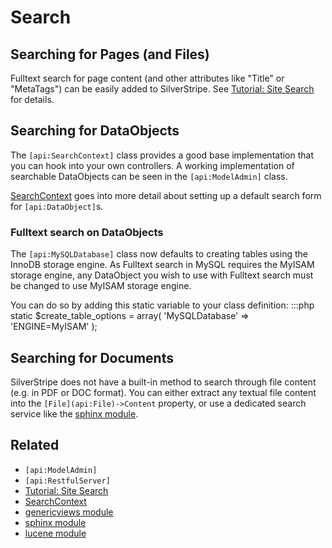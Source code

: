 # Search

## Searching for Pages (and Files)

Fulltext search for page content (and other attributes like "Title" or "MetaTags") can be easily added to SilverStripe.
See [Tutorial: Site Search](/tutorials/4-site-search) for details.

## Searching for DataObjects

The `[api:SearchContext]` class provides a good base implementation that you can hook into your own controllers. 
A working implementation of searchable DataObjects can be seen in the `[api:ModelAdmin]` class.

[SearchContext](/reference/searchcontext) goes into more detail about setting up a default search form for `[api:DataObject]`s.

### Fulltext search on DataObjects

The `[api:MySQLDatabase]` class now defaults to creating tables using the InnoDB storage engine. As Fulltext search in MySQL
requires the MyISAM storage engine, any DataObject you wish to use with Fulltext search must be changed to use MyISAM storage
engine.

You can do so by adding this static variable to your class definition:
	:::php
	static $create_table_options = array(
		'MySQLDatabase' => 'ENGINE=MyISAM'
	);

## Searching for Documents

SilverStripe does not have a built-in method to search through file content (e.g. in PDF or DOC format).
You can either extract any textual file content into the `[File](api:File)->Content` property, or use a
dedicated search service like the [sphinx module](http://silverstripe.org/sphinx-module).

## Related

*  `[api:ModelAdmin]`
*  `[api:RestfulServer]`
*  [Tutorial: Site Search](/tutorials/4-site-search)
*  [SearchContext](/reference/searchcontext)
*  [genericviews module](http://silverstripe.org/generic-views-module)
*  [sphinx module](http://silverstripe.org/sphinx-module)
*  [lucene module](http://silverstripe.org/lucene-module)